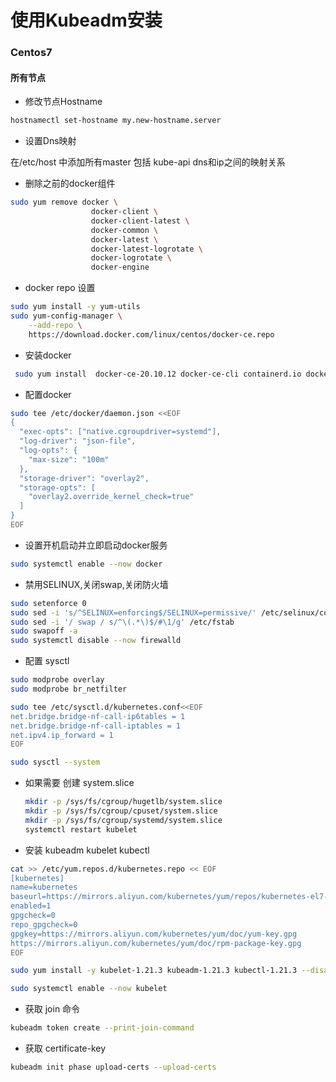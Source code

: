 # 使用Kubeadm安装

### Centos7

#### 所有节点

* 修改节点Hostname

```bash
hostnamectl set-hostname my.new-hostname.server
```

* 设置Dns映射

在/etc/host 中添加所有master 包括 kube-api dns和ip之间的映射关系

* 删除之前的docker组件

```bash
sudo yum remove docker \
                  docker-client \
                  docker-client-latest \
                  docker-common \
                  docker-latest \
                  docker-latest-logrotate \
                  docker-logrotate \
                  docker-engine
```

* docker repo 设置

```bash
sudo yum install -y yum-utils
sudo yum-config-manager \
    --add-repo \
    https://download.docker.com/linux/centos/docker-ce.repo
```

* 安装docker

```bash
 sudo yum install  docker-ce-20.10.12 docker-ce-cli containerd.io docker-compose-plugin
```

* 配置docker

```bash
sudo tee /etc/docker/daemon.json <<EOF
{
  "exec-opts": ["native.cgroupdriver=systemd"],
  "log-driver": "json-file",
  "log-opts": {
    "max-size": "100m"
  },
  "storage-driver": "overlay2",
  "storage-opts": [
    "overlay2.override_kernel_check=true"
  ]
}
EOF
```

* 设置开机启动并立即启动docker服务

```bash
sudo systemctl enable --now docker
```

* 禁用SELINUX,关闭swap,关闭防火墙

```bash
sudo setenforce 0
sudo sed -i 's/^SELINUX=enforcing$/SELINUX=permissive/' /etc/selinux/config
sudo sed -i '/ swap / s/^\(.*\)$/#\1/g' /etc/fstab
sudo swapoff -a
sudo systemctl disable --now firewalld
```

* 配置 sysctl

```bash
sudo modprobe overlay
sudo modprobe br_netfilter

sudo tee /etc/sysctl.d/kubernetes.conf<<EOF
net.bridge.bridge-nf-call-ip6tables = 1
net.bridge.bridge-nf-call-iptables = 1
net.ipv4.ip_forward = 1
EOF

sudo sysctl --system
```

*   如果需要 创建 system.slice

    ```bash
    mkdir -p /sys/fs/cgroup/hugetlb/system.slice
    mkdir -p /sys/fs/cgroup/cpuset/system.slice
    mkdir -p /sys/fs/cgroup/systemd/system.slice
    systemctl restart kubelet
    ```


* 安装 kubeadm kubelet kubectl

```bash
cat >> /etc/yum.repos.d/kubernetes.repo << EOF
[kubernetes]
name=kubernetes
baseurl=https://mirrors.aliyun.com/kubernetes/yum/repos/kubernetes-el7-x86_64
enabled=1
gpgcheck=0
repo_gpgcheck=0
gpgkey=https://mirrors.aliyun.com/kubernetes/yum/doc/yum-key.gpg
https://mirrors.aliyun.com/kubernetes/yum/doc/rpm-package-key.gpg
EOF

sudo yum install -y kubelet-1.21.3 kubeadm-1.21.3 kubectl-1.21.3 --disableexcludes=kubernetes

sudo systemctl enable --now kubelet

```

* 获取 join 命令

```bash
kubeadm token create --print-join-command
```

* 获取 certificate-key

```bash
kubeadm init phase upload-certs --upload-certs
```
